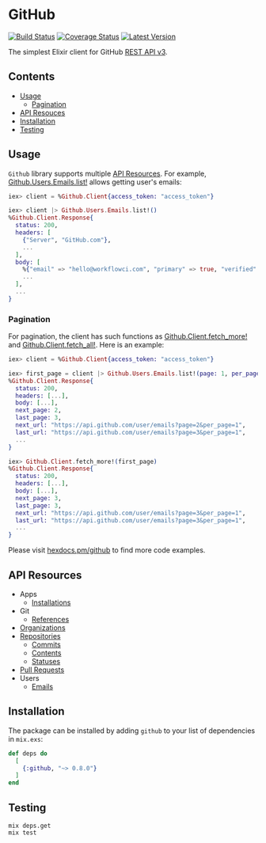 # GitHub

[![Build Status](https://img.shields.io/travis/WorkflowCI/github.svg)](https://travis-ci.org/WorkflowCI/github)
[![Coverage Status](https://coveralls.io/repos/github/WorkflowCI/github/badge.svg)](https://coveralls.io/github/WorkflowCI/github)
[![Latest Version](https://img.shields.io/hexpm/v/github.svg)](https://hex.pm/packages/github)

The simplest Elixir client for GitHub [REST API v3](https://developer.github.com/v3/).

## Contents

* [Usage](#usage)
  * [Pagination](#pagination)
* [API Resouces](#api-resources)
* [Installation](#installation)
* [Testing](#testing)

## Usage

`Github` library supports multiple [API Resources](#api-resources).
For example, [Github.Users.Emails.list!](https://hexdocs.pm/github/Github.Users.Emails.html#list!/2) allows getting user's emails:

```elixir
iex> client = %Github.Client{access_token: "access_token"}

iex> client |> Github.Users.Emails.list!()
%Github.Client.Response{
  status: 200,
  headers: [
    {"Server", "GitHub.com"},
    ...
  ],
  body: [
    %{"email" => "hello@workflowci.com", "primary" => true, "verified" => true, "visibility" => "public"},
    ...
  ],
  ...
}
```

### Pagination

For pagination, the client has such functions as [Github.Client.fetch_more!](https://hexdocs.pm/github/Github.Client.html#fetch_more!/1) and [Github.Client.fetch_all!](https://hexdocs.pm/github/Github.Client.html#fetch_all!/1). Here is an example:

```elixir
iex> client = %Github.Client{access_token: "access_token"}

iex> first_page = client |> Github.Users.Emails.list!(page: 1, per_page: 1)
%Github.Client.Response{
  status: 200,
  headers: [...],
  body: [...],
  next_page: 2,
  last_page: 3,
  next_url: "https://api.github.com/user/emails?page=2&per_page=1",
  last_url: "https://api.github.com/user/emails?page=3&per_page=1",
  ...
}

iex> Github.Client.fetch_more!(first_page)
%Github.Client.Response{
  status: 200,
  headers: [...],
  body: [...],
  next_page: 3,
  last_page: 3,
  next_url: "https://api.github.com/user/emails?page=3&per_page=1",
  last_url: "https://api.github.com/user/emails?page=3&per_page=1",
  ...
}
```

Please visit [hexdocs.pm/github](https://hexdocs.pm/github/api-reference.html) to find more code examples.

## API Resources

* Apps
  * [Installations](https://hexdocs.pm/github/Github.Apps.Installations.html)
* Git
  * [References](https://hexdocs.pm/github/Github.Git.Refs.html)
* [Organizations](https://hexdocs.pm/github/Github.Orgs.html)
* [Repositories](https://hexdocs.pm/github/Github.Repos.html)
  * [Commits](https://hexdocs.pm/github/Github.Repos.Commits.html)
  * [Contents](https://hexdocs.pm/github/Github.Repos.Contents.html)
  * [Statuses](https://hexdocs.pm/github/Github.Repos.Statuses.html)
* [Pull Requests](https://hexdocs.pm/github/Github.Pulls.html)
* Users
  * [Emails](https://hexdocs.pm/github/Github.Users.Emails.html)

## Installation

The package can be installed by adding `github` to your list of dependencies in `mix.exs`:

```elixir
def deps do
  [
    {:github, "~> 0.8.0"}
  ]
end
```

## Testing

```
mix deps.get
mix test
```
